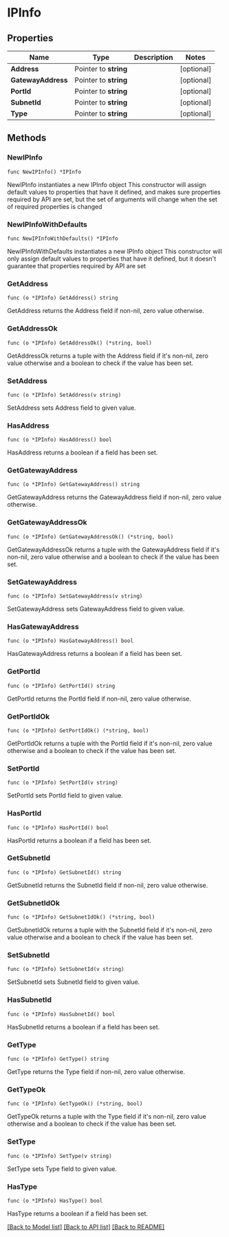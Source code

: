 # IPInfo

## Properties

Name | Type | Description | Notes
------------ | ------------- | ------------- | -------------
**Address** | Pointer to **string** |  | [optional] 
**GatewayAddress** | Pointer to **string** |  | [optional] 
**PortId** | Pointer to **string** |  | [optional] 
**SubnetId** | Pointer to **string** |  | [optional] 
**Type** | Pointer to **string** |  | [optional] 

## Methods

### NewIPInfo

`func NewIPInfo() *IPInfo`

NewIPInfo instantiates a new IPInfo object
This constructor will assign default values to properties that have it defined,
and makes sure properties required by API are set, but the set of arguments
will change when the set of required properties is changed

### NewIPInfoWithDefaults

`func NewIPInfoWithDefaults() *IPInfo`

NewIPInfoWithDefaults instantiates a new IPInfo object
This constructor will only assign default values to properties that have it defined,
but it doesn't guarantee that properties required by API are set

### GetAddress

`func (o *IPInfo) GetAddress() string`

GetAddress returns the Address field if non-nil, zero value otherwise.

### GetAddressOk

`func (o *IPInfo) GetAddressOk() (*string, bool)`

GetAddressOk returns a tuple with the Address field if it's non-nil, zero value otherwise
and a boolean to check if the value has been set.

### SetAddress

`func (o *IPInfo) SetAddress(v string)`

SetAddress sets Address field to given value.

### HasAddress

`func (o *IPInfo) HasAddress() bool`

HasAddress returns a boolean if a field has been set.

### GetGatewayAddress

`func (o *IPInfo) GetGatewayAddress() string`

GetGatewayAddress returns the GatewayAddress field if non-nil, zero value otherwise.

### GetGatewayAddressOk

`func (o *IPInfo) GetGatewayAddressOk() (*string, bool)`

GetGatewayAddressOk returns a tuple with the GatewayAddress field if it's non-nil, zero value otherwise
and a boolean to check if the value has been set.

### SetGatewayAddress

`func (o *IPInfo) SetGatewayAddress(v string)`

SetGatewayAddress sets GatewayAddress field to given value.

### HasGatewayAddress

`func (o *IPInfo) HasGatewayAddress() bool`

HasGatewayAddress returns a boolean if a field has been set.

### GetPortId

`func (o *IPInfo) GetPortId() string`

GetPortId returns the PortId field if non-nil, zero value otherwise.

### GetPortIdOk

`func (o *IPInfo) GetPortIdOk() (*string, bool)`

GetPortIdOk returns a tuple with the PortId field if it's non-nil, zero value otherwise
and a boolean to check if the value has been set.

### SetPortId

`func (o *IPInfo) SetPortId(v string)`

SetPortId sets PortId field to given value.

### HasPortId

`func (o *IPInfo) HasPortId() bool`

HasPortId returns a boolean if a field has been set.

### GetSubnetId

`func (o *IPInfo) GetSubnetId() string`

GetSubnetId returns the SubnetId field if non-nil, zero value otherwise.

### GetSubnetIdOk

`func (o *IPInfo) GetSubnetIdOk() (*string, bool)`

GetSubnetIdOk returns a tuple with the SubnetId field if it's non-nil, zero value otherwise
and a boolean to check if the value has been set.

### SetSubnetId

`func (o *IPInfo) SetSubnetId(v string)`

SetSubnetId sets SubnetId field to given value.

### HasSubnetId

`func (o *IPInfo) HasSubnetId() bool`

HasSubnetId returns a boolean if a field has been set.

### GetType

`func (o *IPInfo) GetType() string`

GetType returns the Type field if non-nil, zero value otherwise.

### GetTypeOk

`func (o *IPInfo) GetTypeOk() (*string, bool)`

GetTypeOk returns a tuple with the Type field if it's non-nil, zero value otherwise
and a boolean to check if the value has been set.

### SetType

`func (o *IPInfo) SetType(v string)`

SetType sets Type field to given value.

### HasType

`func (o *IPInfo) HasType() bool`

HasType returns a boolean if a field has been set.


[[Back to Model list]](../README.md#documentation-for-models) [[Back to API list]](../README.md#documentation-for-api-endpoints) [[Back to README]](../README.md)


